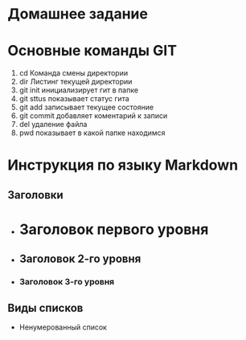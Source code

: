 # Домашнее задание
# Основные команды GIT

1. cd Команда смены директории 
2. dir Листинг текущей директории
3. git init инициализирует гит в папке
4. git sttus показывает статус гита
5. git add записывает текущее состояние
6. git commit добавляет коментарий к записи
7. del <filename> удаление файла
8. pwd показывает в какой папке находимся

# Инструкция по языку Markdown
## Заголовки
* # Заголовок первого уровня
* ## Заголовок 2-го уровня
* ### Заголовок 3-го уровня

## Виды списков
* Ненумерованный список